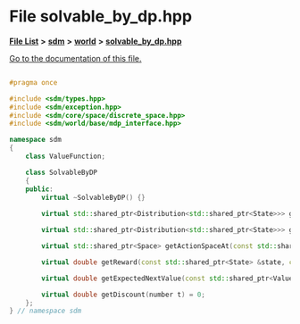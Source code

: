 
# File solvable\_by\_dp.hpp

[**File List**](files.md) **>** [**sdm**](dir_ae1b8d8c3d2627954ba53c22978558f0.md) **>** [**world**](dir_414fa79a2aeb4aba632c04a0d3a53fff.md) **>** [**solvable\_by\_dp.hpp**](solvable__by__dp_8hpp.md)

[Go to the documentation of this file.](solvable__by__dp_8hpp.md) 


````cpp

#pragma once

#include <sdm/types.hpp>
#include <sdm/exception.hpp>
#include <sdm/core/space/discrete_space.hpp>
#include <sdm/world/base/mdp_interface.hpp>

namespace sdm
{
    class ValueFunction;

    class SolvableByDP
    {
    public:
        virtual ~SolvableByDP() {}
        
        virtual std::shared_ptr<Distribution<std::shared_ptr<State>>> getStartDistribution() const = 0;

        virtual std::shared_ptr<Distribution<std::shared_ptr<State>>> getNextStateDistribution(const std::shared_ptr<State> &state, const std::shared_ptr<Action> &action, number t = 0) const;

        virtual std::shared_ptr<Space> getActionSpaceAt(const std::shared_ptr<State> &state, number t) = 0;

        virtual double getReward(const std::shared_ptr<State> &state, const std::shared_ptr<Action> &action, number t) const = 0;

        virtual double getExpectedNextValue(const std::shared_ptr<ValueFunction> &value_function, const std::shared_ptr<State> &state, const std::shared_ptr<Action> &action, number t) const = 0;

        virtual double getDiscount(number t) = 0;
    };
} // namespace sdm
````

